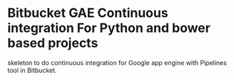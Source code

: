 # Bitbucket GAE Continuous integration For Python and bower based projects
skeleton to do continuous integration for Google app engine with Pipelines tool in Bitbucket.
